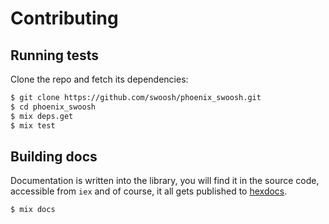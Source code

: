 # Contributing

## Running tests

Clone the repo and fetch its dependencies:

```bash
$ git clone https://github.com/swoosh/phoenix_swoosh.git
$ cd phoenix_swoosh
$ mix deps.get
$ mix test
```

## Building docs

Documentation is written into the library, you will find it in the source code,
accessible from `iex` and of course, it all gets published to
[hexdocs](http://hexdocs.pm/phoenix_swoosh).

```bash
$ mix docs
```
